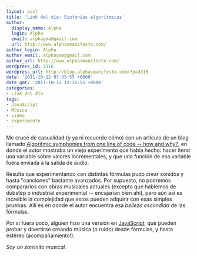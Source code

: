 ```yaml
---
layout: post
title: 'Link del día: Sinfonías algorítmicas'
author:
  display_name: Alpha
  login: Alpha
  email: alphagma@gmail.com
  url: http://www.alphasmanifesto.com/
author_login: Alpha
author_email: alphagma@gmail.com
author_url: http://www.alphasmanifesto.com/
wordpress_id: 3316
wordpress_url: http://blog.alphasmanifesto.com/?p=3316
date: '2011-10-12 07:35:55 +0000'
date_gmt: '2011-10-12 12:35:55 +0000'
categories:
- Link del día
tags:
- JavaScript
- Música
- video
- experimento
---
```


Me crucé de casualidad (y ya ni recuerdo cómo) con un artículo de un blog llamado [Algoritmic symphonies from one line of code -- how and why?](http://countercomplex.blogspot.com/2011/10/algorithmic-symphonies-from-one-line-of.html), en donde el autor mostraba un viejo experimento que había hecho: hacer iterar una variable sobre valores incrementales, y que una función de esa variable fuera enviada a la salida de audio.

Resulta que experimentando con distintas fórmulas pudo crear sonidos y hasta "canciones" bastante avanzados. Por supuesto, no podremos compararlos con obras musicales actuales (excepto que hablemos de dubstep o industrial experimental -- encajarían bien ahí), pero aún así es increíble la complejidad que estos pueden adquirir con esas simples pruebas. Allí es en donde el autor encuentra esa _belleza escondida_ de las fórmulas.

Por si fuera poco, alguien hizo una versión en  [JavaScript](http://wurstcaptures.untergrund.net/music/), que pueden probar y divertirse creando música (o ruido) desde fórmulas, y hasta estéreo (acompañamiento!).

_Soy un zorrinito musical._
